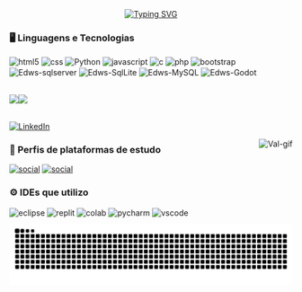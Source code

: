 

<div align="center">
  <a href="https://git.io/typing-svg">
    <img src="https://readme-typing-svg.demolab.com?font=Fira+Code&weight=500&size=22&pause=1000&color=FF00F6&center=true&vCenter=true&random=false&width=524&lines=%E2%8A%B9+Olá!+Seja+Bem-vindo!+%CB%99%E1%B5%95%CB%99+%E2%8A%B9+" alt="Typing SVG">
  </a>
</div>



### 🖥️ Linguagens e Tecnologias
<div>
    <img align="center"  alt="html5" height="30" weight="40" src="https://cdn.jsdelivr.net/gh/devicons/devicon@latest/icons/html5/html5-original-wordmark.svg" >
    <img align="center"  alt="css"  height="30" weight="40"src="https://cdn.jsdelivr.net/gh/devicons/devicon@latest/icons/css3/css3-original-wordmark.svg" >
    <img align="center"  alt="Python" height="30" weight="40"src="https://cdn.jsdelivr.net/gh/devicons/devicon@latest/icons/python/python-original.svg"/>
    <img align="center"  alt="javascript" height="30" weight="40" src="https://cdn.jsdelivr.net/gh/devicons/devicon@latest/icons/javascript/javascript-original.svg"/>
    <img align="center" alt="c" height="30" weight="40" src="https://cdn.jsdelivr.net/gh/devicons/devicon@latest/icons/c/c-original.svg"/>
    <img align="center" alt="php" height="30" weight="40"src="https://cdn.jsdelivr.net/gh/devicons/devicon@latest/icons/php/php-original.svg" />
    <img align="center" alt="bootstrap" height="30" weight="40"src="https://cdn.jsdelivr.net/gh/devicons/devicon@latest/icons/bootstrap/bootstrap-original.svg"/>
    <img align="center"  alt="Edws-sqlserver" height="30" weight="40" src="https://cdn.jsdelivr.net/gh/devicons/devicon@latest/icons/microsoftsqlserver/microsoftsqlserver-plain-wordmark.svg">
    <img align="center"  alt="Edws-SqlLite" height="30" weight="40" src="https://cdn.jsdelivr.net/gh/devicons/devicon@latest/icons/sqlite/sqlite-original.svg"/>
    <img align="center" alt="Edws-MySQL" height="30" width="40"src="https://cdn.jsdelivr.net/gh/devicons/devicon@latest/icons/mysql/mysql-original.svg"/>
    <img align="center" alt="Edws-Godot" height="30" weight="40" src="https://cdn.jsdelivr.net/gh/devicons/devicon@latest/icons/godot/godot-original.svg"/>
</div><br>

<img height="170em" src="https://github-readme-stats.vercel.app/api?username=Edws007&show_icons=false&theme=chartreuse-dark"/><img height="170em" src="https://github-readme-stats.vercel.app/api/top-langs/?username=Edws007&hide_progress=true&theme=chartreuse-dark"/>

##
[![LinkedIn](https://img.shields.io/badge/-LinkedIn-000?style=for-the-badge&logo=linkedin&logoColor=21c42c&color:FFF)](https://www.linkedin.com/in/santossilvavaleria/)
<div>
<img align="right" alt="Val-gif" height="150" weight="70" src="https://github.com/user-attachments/assets/cd41b69e-2fb8-4f4b-b6eb-0949f2d0853b">
</div>

### 📖 Perfis de plataformas de estudo
[![social](https://img.shields.io/badge/-Udemy-000?style=for-the-badge&logo=udemy&logoColor=21c42c&color:FFF)](https://www.udemy.com/user/valeria-dos-santos-silva-3/)
[![social](https://img.shields.io/badge/-Duolingo-000?style=for-the-badge&logo=Duolingo&logoColor=21c42c&color:FFF)](https://pt.duolingo.com/profile/vss2090)


### ⚙️ IDEs que utilizo
<div>
    <img align="center"  alt="eclipse" height="30" weight="40" src="https://cdn.jsdelivr.net/gh/devicons/devicon@latest/icons/eclipse/eclipse-original.svg" />
    <img align="center"  alt="replit" height="30" weight="40"src="https://cdn.jsdelivr.net/gh/devicons/devicon@latest/icons/replit/replit-original.svg" />
    <img align="center"  alt="colab" src="https://img.shields.io/badge/Colab-F9AB00?style=for-the-badge&logo=googlecolab&color=525252">
    <img align="center"  alt="pycharm" height="30" weight="40"src="https://cdn.jsdelivr.net/gh/devicons/devicon@latest/icons/pycharm/pycharm-original.svg" />
    <img align="center"  alt="vscode" height="30" weight="40" src="https://cdn.jsdelivr.net/gh/devicons/devicon@latest/icons/vscode/vscode-original.svg" />
          
</div>
          
<picture align="center">
  <source media="(prefers-color-scheme: dark)" srcset="https://raw.githubusercontent.com/Edws007//Edws007/output/github-contribution-grid-snake-dark.svg">
  <source media="(prefers-color-scheme: light)" srcset="https://raw.githubusercontent.com//Edws007//Edws007/output/github-contribution-grid-snake-dark.svg">
  <img align="center" alt="github contribution grid snake animation" src="https://raw.githubusercontent.com//Edws007//Edws007/output/github-contribution-grid-snake.svg">
</picture>

          

           
          




